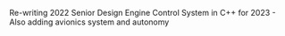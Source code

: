 Re-writing 2022 Senior Design Engine Control System in C++ for 2023 - Also adding avionics system and autonomy
